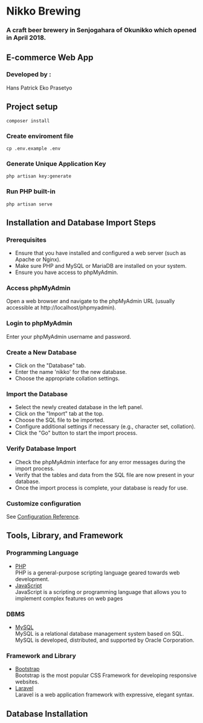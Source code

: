 # Nikko Brewing

### A craft beer brewery in Senjogahara of Okunikko which opened in April 2018. 

## E-commerce Web App

### Developed by : 
Hans Patrick Eko Prasetyo

## Project setup
```
composer install
```

### Create enviroment file
```
cp .env.example .env
```

### Generate Unique Application Key
```
php artisan key:generate
```

### Run PHP built-in
```
php artisan serve
```

## Installation and Database Import Steps

### Prerequisites
- Ensure that you have installed and configured a web server (such as Apache or Nginx).
- Make sure PHP and MySQL or MariaDB are installed on your system.
- Ensure you have access to phpMyAdmin.

### Access phpMyAdmin
Open a web browser and navigate to the phpMyAdmin URL (usually accessible at http://localhost/phpmyadmin).

### Login to phpMyAdmin
Enter your phpMyAdmin username and password.

### Create a New Database
- Click on the "Database" tab.
- Enter the name 'nikko' for the new database.
- Choose the appropriate collation settings.

### Import the Database
- Select the newly created database in the left panel.
- Click on the "Import" tab at the top.
- Choose the SQL file to be imported.
- Configure additional settings if necessary (e.g., character set, collation).
- Click the "Go" button to start the import process.

### Verify Database Import
- Check the phpMyAdmin interface for any error messages during the import process.
- Verify that the tables and data from the SQL file are now present in your database.
- Once the import process is complete, your database is ready for use.

### Customize configuration
See [Configuration Reference](https://laravel-news.com/creating-configuration-in-laravel).

## Tools, Library, and Framework

### Programming Language

- [PHP](https://www.php.net/)
  <br>
  PHP is a general-purpose scripting language geared towards web development.
- [JavaScript](https://www.w3schools.com/js/)
  <br>
  JavaScript is a scripting or programming language that allows you to implement complex features on web pages

### DBMS

- [MySQL](https://www.mysql.com/)
  <br>
  MySQL is a relational database management system based on SQL. MySQL is developed, distributed, and supported by Oracle Corporation.

### Framework and Library

- [Bootstrap](https://getbootstrap.com/)
  <br>
  Bootstrap is the most popular CSS Framework for developing responsive websites.
- [Laravel](https://laravel.com/)
  <br>
  Laravel is a web application framework with expressive, elegant syntax.
  
## Database Installation

